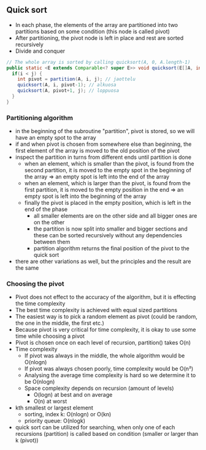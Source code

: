 ## Quick sort

- In each phase, the elements of the array are partitioned into two partitions based on some condition (this node is called pivot)
- After partitioning, the pivot node is left in place and rest are sorted recursively
- Divide and conquer

```java
// The whole array is sorted by calling quicksort(A, 0, A.length-1)
public static <E extends Comparable<? super E>> void quicksort(E[]A, int i, int j) {
  if(i < j) {
    int pivot = partition(A, i, j); // jaottelu
    quicksort(A, i, pivot-1); // alkuosa
    quicksort(A, pivot+1, j); // loppuosa
  }
}
```

### Partitioning algorithm

- in the beginning of the subroutine "partition", pivot is stored, so we will have an empty spot to the array
- if and when pivot is chosen from somewhere else than beginning, the first element of the array is moved to the old position of the pivot
- inspect the partition in turns from different ends until partition is done
  - when an element, which is smaller than the pivot, is found from the second partition, it is moved to the empty spot in the beginning of the array => an empty spot is left into the end of the array
  - when an element, which is larger than the pivot, is found from the first partition, it is moved to the empty position in the end => an empty spot is left into the beginning of the array
  - finally the pivot is placed in the empty position, which is left in the end of the phase
    - all smaller elements are on the other side and all bigger ones are on the other
    - the partition is now split into smaller and bigger sections and these can be sorted recursively without any dependencies between them
    - partition algorithm returns the final position of the pivot to the quick sort
- there are other variations as well, but the principles and the result are the same

### Choosing the pivot

- Pivot does not effect to the accuracy of the algorithm, but it is effecting the time complexity
- The best time complexity is achieved with equal sized partitions
- The easiest way is to pick a random element as pivot (could be random, the one in the middle, the first etc.)
- Because pivot is very critical for time complexity, it is okay to use some time while choosing a pivot
- Pivot is chosen once on each level of recursion, partition() takes O(n)
- Time complexity
  - If pivot was always in the middle, the whole algorithm would be O(nlogn)
  - If pivot was always chosen poorly, time complexity would be O(n²)
  - Analysing the average time complexity is hard so we determine it to be O(nlogn)
  - Space complexity depends on recursion (amount of levels)
    - O(logn) at best and on average
    - O(n) at worst
- kth smallest or largest element
  - sorting, index k: O(nlogn) or O(kn)
  - priority queue: O(nlogk)
- quick sort can be utilized for searching, when only one of each recursions (partition) is called based on condition (smaller or larger than k (pivot))
